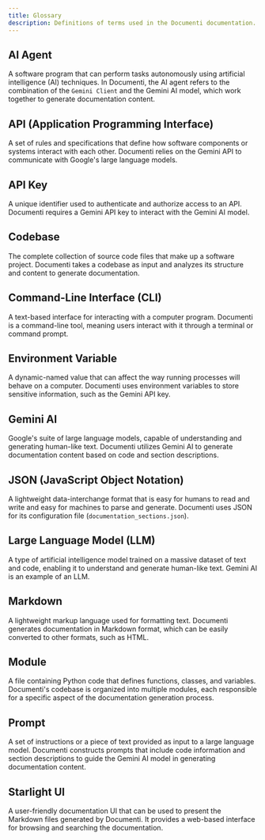 ```yaml
---
title: Glossary
description: Definitions of terms used in the Documenti documentation.
---
```


## AI Agent

A software program that can perform tasks autonomously using artificial intelligence (AI) techniques. In Documenti, the AI agent refers to the combination of the `Gemini Client` and the Gemini AI model, which work together to generate documentation content.

## API (Application Programming Interface)

A set of rules and specifications that define how software components or systems interact with each other. Documenti relies on the Gemini API to communicate with Google's large language models.

## API Key

A unique identifier used to authenticate and authorize access to an API. Documenti requires a Gemini API key to interact with the Gemini AI model.

## Codebase

The complete collection of source code files that make up a software project. Documenti takes a codebase as input and analyzes its structure and content to generate documentation.

## Command-Line Interface (CLI)

A text-based interface for interacting with a computer program. Documenti is a command-line tool, meaning users interact with it through a terminal or command prompt.

## Environment Variable

A dynamic-named value that can affect the way running processes will behave on a computer. Documenti uses environment variables to store sensitive information, such as the Gemini API key.

## Gemini AI

Google's suite of large language models, capable of understanding and generating human-like text. Documenti utilizes Gemini AI to generate documentation content based on code and section descriptions.

## JSON (JavaScript Object Notation)

A lightweight data-interchange format that is easy for humans to read and write and easy for machines to parse and generate. Documenti uses JSON for its configuration file (`documentation_sections.json`).

## Large Language Model (LLM)

A type of artificial intelligence model trained on a massive dataset of text and code, enabling it to understand and generate human-like text. Gemini AI is an example of an LLM.

## Markdown

A lightweight markup language used for formatting text. Documenti generates documentation in Markdown format, which can be easily converted to other formats, such as HTML.

## Module

A file containing Python code that defines functions, classes, and variables. Documenti's codebase is organized into multiple modules, each responsible for a specific aspect of the documentation generation process.

## Prompt

A set of instructions or a piece of text provided as input to a large language model. Documenti constructs prompts that include code information and section descriptions to guide the Gemini AI model in generating documentation content.

## Starlight UI

A user-friendly documentation UI that can be used to present the Markdown files generated by Documenti. It provides a web-based interface for browsing and searching the documentation. 


